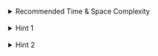 <br>
<details class="hint-accordion">  
    <summary>Recommended Time & Space Complexity</summary>
    <p>
    You should aim for a solution with <code>O(n)</code> time and <code>O(n)</code> space, where <code>n</code> is the number of nodes in the tree.
    </p>
</details>

<br>
<details class="hint-accordion">  
    <summary>Hint 1</summary>
    <p>
    A brute force solution would involve traversing every node and checking whether the tree rooted at each node is balanced by computing the heights of its left and right subtrees. This approach would result in an <code>O(n^2)</code> solution. Can you think of a more efficient way? Perhaps you could avoid repeatedly computing the heights for every node by determining balance and height in a single traversal.
    </p>
</details>

<br>
<details class="hint-accordion">  
    <summary>Hint 2</summary>
    <p>
    We can use the Depth First Search (DFS) algorithm to compute the heights at each node. While calculating the heights of the left and right subtrees, we also check if the tree rooted at the current node is balanced. If <code>leftHeight - rightHeight > 1</code>, we update a global variable, such as <code>isBalanced = False</code>. After traversing all the nodes, the value of <code>isBalanced</code> indicates whether the entire tree is balanced or not.
    </p>
</details>

